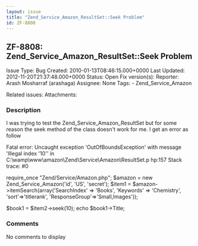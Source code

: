 ```yaml
---
layout: issue
title: "Zend_Service_Amazon_ResultSet::Seek Problem"
id: ZF-8808
---
```


ZF-8808: Zend\_Service\_Amazon\_ResultSet::Seek Problem
-------------------------------------------------------

 Issue Type: Bug Created: 2010-01-13T08:46:15.000+0000 Last Updated: 2012-11-20T21:37:48.000+0000 Status: Open Fix version(s): 
 Reporter:  Arash Mosharraf (arashaga)  Assignee:  None  Tags: - Zend\_Service\_Amazon
 
 Related issues: 
 Attachments: 
### Description

I was trying to test the Zend\_Service\_Amazon\_ResultSet but for some reason the seek method of the class doesn't work for me. I get an error as follow

Fatal error: Uncaught exception 'OutOfBoundsException' with message 'Illegal index '10'' in C:\\wamp\\www\\amazon\\Zend\\Service\\Amazon\\ResultSet.p hp:157 Stack trace: #0

require\_once "Zend/Service/Amazon.php"; $amazon = new Zend\_Service\_Amazon('id', 'US', 'secret'); $item1 = $amazon->itemSearch(array('SearchIndex' => 'Books', 'Keywords' => 'Chemistry', 'sort'=>'titlerank', 'ResponseGroup'=>'Small,Images'));

$book1 = $item2->seek(10); echo $book1->Title;

 

 

### Comments

No comments to display